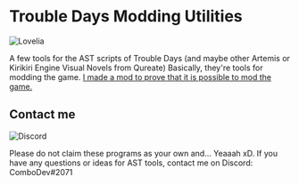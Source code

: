 # Trouble Days Modding Utilities

![Lovelia](https://steamcdn-a.akamaihd.net/steam/apps/1171270/ss_c344073c73a3752f8bcbc77062424e566b77ab78.1920x1080.jpg?t=1581617190)

A few tools for the AST scripts of Trouble Days (and maybe other Artemis or Kirikiri Engine Visual Novels from Qureate)
Basically, they're tools for modding the game. [I made a mod to prove that it is possible to mod the game.](https://www.youtube.com/watch?v=BGSSU6WOCEM)
## Contact me
![Discord](https://i.imgur.com/ZOKp8LH.png)

Please do not claim these programs as your own and... Yeaaah xD.
If you have any questions or ideas for AST tools, contact me on Discord: ComboDev#2071
